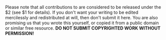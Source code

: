 Please note that all contributions to are considered to be released
under the \$2 (see \$1 for details). If you don't want your writing to
be edited mercilessly and redistributed at will, then don't submit it
here.
You are also promising us that you wrote this yourself, or copied it
from a public domain or similar free resource. <strong>DO NOT SUBMIT
COPYRIGHTED WORK WITHOUT PERMISSION!</strong>